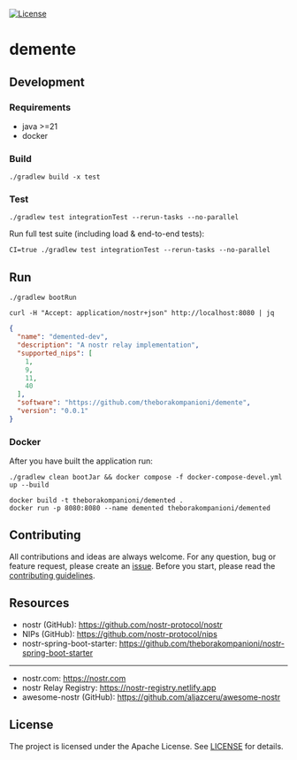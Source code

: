 [![License](https://img.shields.io/github/license/theborakompanioni/demente.svg?maxAge=2592000)](https://github.com/theborakompanioni/demente/blob/master/LICENSE)

demente
===

## Development

### Requirements
- java >=21
- docker

### Build
```shell script
./gradlew build -x test
```

### Test
```shell script
./gradlew test integrationTest --rerun-tasks --no-parallel
```

Run full test suite (including load & end-to-end tests):
```shell script
CI=true ./gradlew test integrationTest --rerun-tasks --no-parallel
```

## Run
```shell script
./gradlew bootRun
```

```shell
curl -H "Accept: application/nostr+json" http://localhost:8080 | jq
```
```json
{
  "name": "demented-dev",
  "description": "A nostr relay implementation",
  "supported_nips": [
    1,
    9,
    11,
    40
  ],
  "software": "https://github.com/theborakompanioni/demente",
  "version": "0.0.1"
}
```

### Docker
After you have built the application run:
```shell
./gradlew clean bootJar && docker compose -f docker-compose-devel.yml up --build
```

```shell
docker build -t theborakompanioni/demented .
docker run -p 8080:8080 --name demented theborakompanioni/demented
```

## Contributing
All contributions and ideas are always welcome. For any question, bug or feature request,
please create an [issue](https://github.com/theborakompanioni/demente/issues).
Before you start, please read the [contributing guidelines](contributing.md).

## Resources

- nostr (GitHub): https://github.com/nostr-protocol/nostr
- NIPs (GitHub): https://github.com/nostr-protocol/nips
- nostr-spring-boot-starter: https://github.com/theborakompanioni/nostr-spring-boot-starter

---

- nostr.com: https://nostr.com
- nostr Relay Registry: https://nostr-registry.netlify.app
- awesome-nostr (GitHub): https://github.com/aljazceru/awesome-nostr

## License

The project is licensed under the Apache License. See [LICENSE](LICENSE) for details.
